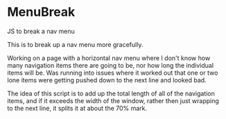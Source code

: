 MenuBreak
=========

JS to break a nav menu

This is to break up a nav menu more gracefully.

Working on a page with a horizontal nav menu where I don't know how many navigation items there are going to be, nor how long the individual items will be.  Was running into issues where it worked out that one or two lone items were getting pushed down to the next line and looked bad.

The idea of this script is to add up the total length of all of the navigation items, and if it exceeds the width of the window, rather then just wrapping to the next line, it splits it at about the 70% mark.
